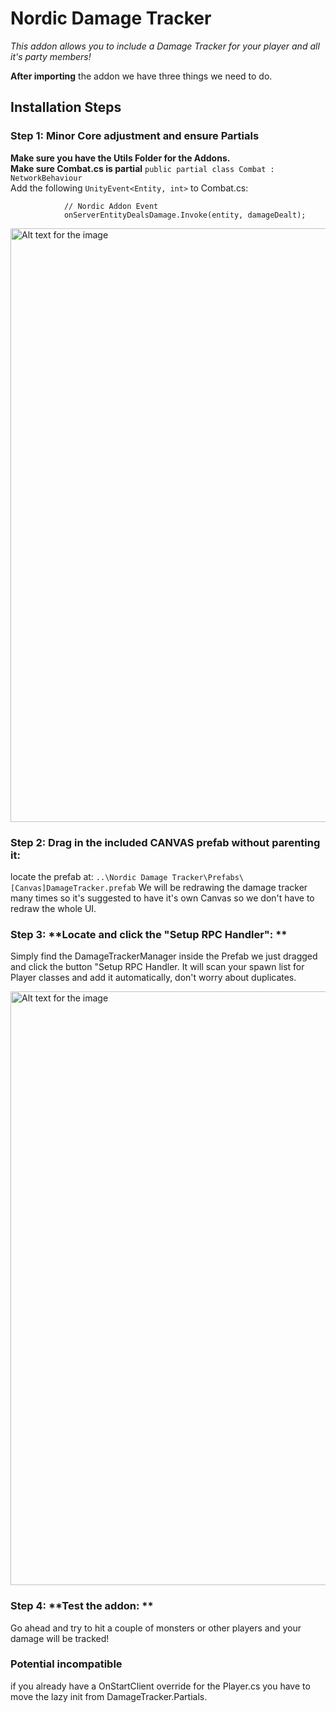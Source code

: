 # Nordic Damage Tracker
*This addon allows you to include a Damage Tracker for your player and all it's party members!*

**After importing** the addon we have three things we need to do. 
<br>
## **Installation Steps**

### **Step 1**: **Minor Core adjustment and ensure Partials**
**Make sure you have the Utils Folder for the Addons.** <br>
**Make sure Combat.cs is partial** ``public partial class Combat : NetworkBehaviour``<br>
Add the following ``UnityEvent<Entity, int>`` to Combat.cs:

```
            // Nordic Addon Event
            onServerEntityDealsDamage.Invoke(entity, damageDealt);
```

<img src="https://jokeoverflow.xyz/Install-Guides/tracker/s1.png" width="950" alt="Alt text for the image">

### **Step 2**: Drag in the included CANVAS prefab without parenting it:
locate the prefab at: ``..\Nordic Damage Tracker\Prefabs\[Canvas]DamageTracker.prefab``
We will be redrawing the damage tracker many times so it's suggested to have it's own Canvas so we don't have to redraw the whole UI.

### **Step 3**: **Locate and click the "Setup RPC Handler": **
Simply find the DamageTrackerManager inside the Prefab we just dragged and click the button "Setup RPC Handler.
It will scan your spawn list for Player classes and add it automatically, don't worry about duplicates.

<img src="https://jokeoverflow.xyz/Install-Guides/tracker/s2_3.png" width="950" alt="Alt text for the image">

### **Step 4**: **Test the addon: **
Go ahead and try to hit a couple of monsters or other players and your damage will be tracked!


### Potential incompatible 
if you already have a OnStartClient override for the Player.cs you have to move the lazy init from DamageTracker.Partials.